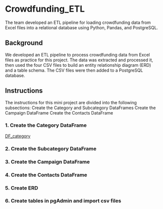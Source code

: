 # Crowdfunding_ETL
The team developed an ETL pipeline for loading crowdfunding data from Excel files into a relational database using Python, Pandas, and PostgreSQL. 

## Background 

We developed an ETL pipeline to process crowdfunding data from Excel files as practice for this project. The data was extracted and processed it, then used the four CSV files to build an entity relationship diagram (ERD) and a table schema. The CSV files were then added to a PostgreSQL database.

## Instructions

The instructions for this mini project are divided into the following subsections:
Create the Category and Subcategory DataFrames
Create the Campaign DataFrame
Create the Contacts DataFrame

### 1. Create the Category DataFrame
[DF_category](Images/df_category.png)
### 2. Create the Subcategory DataFrame

### 3. Create the Campaign DataFrame 

### 4. Create the Contacts DataFrame

### 5. Create ERD

### 6. Create tables in pgAdmin and import csv files
